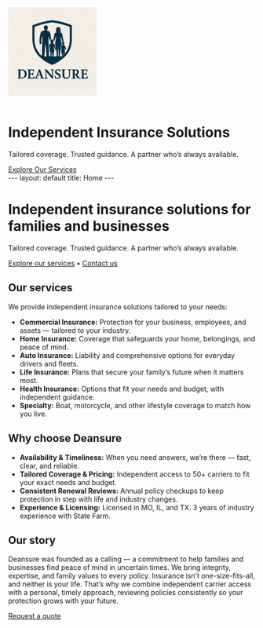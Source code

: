 <div class="hero">
  <img src="/assets/images/deansure-logo.png" alt="Deansure LLC logo" style="max-width: 180px; margin-bottom: 16px;">
  <h1>Independent Insurance Solutions</h1>
  <p>Tailored coverage. Trusted guidance. A partner who’s always available.</p>
  <a class="button" href="/services">Explore Our Services</a>
</div>---
layout: default
title: Home
---

# Independent insurance solutions for families and businesses
Tailored coverage. Trusted guidance. A partner who’s always available.

[Explore our services](#our-services) • [Contact us](contact.md)

## Our services
We provide independent insurance solutions tailored to your needs:

- **Commercial Insurance:** Protection for your business, employees, and assets — tailored to your industry.
- **Home Insurance:** Coverage that safeguards your home, belongings, and peace of mind.
- **Auto Insurance:** Liability and comprehensive options for everyday drivers and fleets.
- **Life Insurance:** Plans that secure your family’s future when it matters most.
- **Health Insurance:** Options that fit your needs and budget, with independent guidance.
- **Specialty:** Boat, motorcycle, and other lifestyle coverage to match how you live.

## Why choose Deansure
- **Availability & Timeliness:** When you need answers, we’re there — fast, clear, and reliable.
- **Tailored Coverage & Pricing:** Independent access to 50+ carriers to fit your exact needs and budget.
- **Consistent Renewal Reviews:** Annual policy checkups to keep protection in step with life and industry changes.
- **Experience & Licensing:** Licensed in MO, IL, and TX. 3 years of industry experience with State Farm.

## Our story
Deansure was founded as a calling — a commitment to help families and businesses find peace of mind in uncertain times. We bring integrity, expertise, and family values to every policy. Insurance isn’t one-size-fits-all, and neither is your life. That’s why we combine independent carrier access with a personal, timely approach, reviewing policies consistently so your protection grows with your future.

[Request a quote](contact.md)
